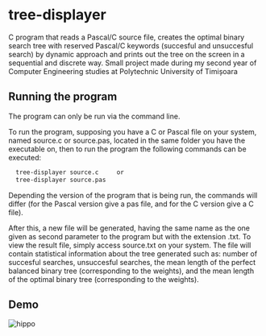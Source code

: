 # tree-displayer
C program that reads a Pascal/C source file, creates the optimal binary search tree with reserved Pascal/C keywords (succesful and unsuccesful search) by dynamic approach and prints out the tree on the screen in a sequential and discrete way. Small project made during my second year of Computer Engineering studies at Polytechnic University of Timișoara

## Running the program

The program can only be run via the command line.

To run the program, supposing you have a C or Pascal file on your system, named source.c or source.pas, located in the same folder you have the executable on, then to run the program the following commands can be executed: 
```bash
  tree-displayer source.c     or
  tree-displayer source.pas
```

Depending the version of the program that is being run, the commands will differ (for the Pascal version give a pas file, and for the C version give a C file).

After this, a new file will be generated, having the same name as the one given as second parameter to the program but with the extension .txt. 
To view the result file, simply access source.txt on your system. The file will contain statistical information about the tree generated such as: number of succesful searches, unsuccesful searches, the mean length of the perfect balanced binary tree (corresponding to the weights), and the mean length of the optimal binary tree (corresponding to the weights).

## Demo

![hippo](https://lh3.googleusercontent.com/ooXMNmij__dhmCva1khxKMwWpvx5yMRt1P0ZGiJugfDDj2nTzl4Ggf-p6eLD4DiMMNvY-n2j2u9MkQ=w1920-h932-rw)

